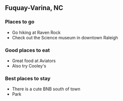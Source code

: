 ## Fuquay-Varina, NC

### Places to go

- Go hiking at Raven Rock
- Check out the Science museum in downtown Raleigh

### Good places to eat

- Great food at Aviators
- Also try Cooley's

### Best places to stay

- There is a cute BNB south of town
- Park
